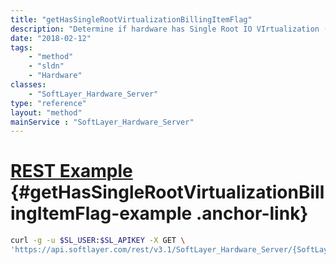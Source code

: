 ```yaml
---
title: "getHasSingleRootVirtualizationBillingItemFlag"
description: "Determine if hardware has Single Root IO VIrtualization (SR-IOV) billing item."
date: "2018-02-12"
tags:
    - "method"
    - "sldn"
    - "Hardware"
classes:
    - "SoftLayer_Hardware_Server"
type: "reference"
layout: "method"
mainService : "SoftLayer_Hardware_Server"
---
```


# [REST Example](#getHasSingleRootVirtualizationBillingItemFlag-example) <a href="/article/rest/"><i class="fas fa-question"></i></a> {#getHasSingleRootVirtualizationBillingItemFlag-example .anchor-link} 
```bash
curl -g -u $SL_USER:$SL_APIKEY -X GET \
'https://api.softlayer.com/rest/v3.1/SoftLayer_Hardware_Server/{SoftLayer_Hardware_ServerID}/getHasSingleRootVirtualizationBillingItemFlag'
```
